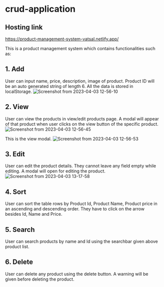 # crud-application
## Hosting link
https://product-management-system-vatsal.netlify.app/

This is a product management system which contains functionalities such as:

## 1. Add
User can input name, price, description, image of product. Product ID will be an auto generated string of length 6.
All the data is stored in localStorage.
 ![Screenshot from 2023-04-03 12-56-10](https://user-images.githubusercontent.com/124878757/229443029-c1abef78-74da-4fb6-95b8-129aefe52960.png)


## 2. View
User can view the products in view/edit products page. A modal will appear of that product when user clicks on the view button of the specific product.
![Screenshot from 2023-04-03 12-56-45](https://user-images.githubusercontent.com/124878757/229443092-227b5faf-2ae2-4233-86df-ca7b91920c98.png)

This is the view modal.
![Screenshot from 2023-04-03 12-56-53](https://user-images.githubusercontent.com/124878757/229443113-dbcde0e4-d710-49fc-85c2-f4ad4be8d5dc.png)

## 3. Edit
User can edit the product details. They cannot leave any field empty while editing. A modal will open for editing the product.
![Screenshot from 2023-04-03 13-17-58](https://user-images.githubusercontent.com/124878757/229445095-b07ea284-d3c3-47e8-b5a9-1071d7630150.png)

## 4. Sort
User can sort the table rows by Product Id, Product Name, Product price in an ascending and descending order. They have to click on the arrow besides Id, Name and Price.

## 5. Search
User can search products by name and Id using the searchbar given above product list.

## 6. Delete
User can delete any product using the delete button. A warning will be given before deleting the product. 
